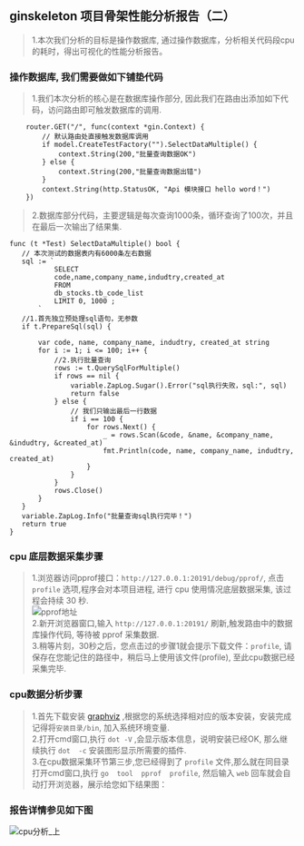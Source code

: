 ##    ginskeleton 项目骨架性能分析报告（二） 
> 1.本次我们分析的目标是操作数据库, 通过操作数据库，分析相关代码段cpu的耗时，得出可视化的性能分析报告。   


###  操作数据库, 我们需要做如下铺垫代码  
>   1.我们本次分析的核心是在数据库操作部分, 因此我们在路由出添加如下代码，访问路由即可触发数据库的调用.  
```code 
	router.GET("/", func(context *gin.Context) {
        // 默认路由处直接触发数据库调用
		if model.CreateTestFactory("").SelectDataMultiple() {
			context.String(200,"批量查询数据OK")
		} else {
			context.String(200,"批量查询数据出错")
		}
		context.String(http.StatusOK, "Api 模块接口 hello word！")
	})
```   

>   2.数据库部分代码，主要逻辑是每次查询1000条，循环查询了100次，并且在最后一次输出了结果集.  
 ```code 
func (t *Test) SelectDataMultiple() bool {
    // 本次测试的数据表内有6000条左右数据 
	sql := `
			SELECT
			code,name,company_name,indudtry,created_at 
			FROM
			db_stocks.tb_code_list 
			LIMIT 0, 1000 ;
		`
	//1.首先独立预处理sql语句，无参数
	if t.PrepareSql(sql) {
	
		var code, name, company_name, indudtry, created_at string
		for i := 1; i <= 100; i++ {
			//2.执行批量查询
			rows := t.QuerySqlForMultiple()
			if rows == nil {
				variable.ZapLog.Sugar().Error("sql执行失败，sql:", sql)
				return false
			} else {
				// 我们只输出最后一行数据
				if i == 100 {
					for rows.Next() {
						_ = rows.Scan(&code, &name, &company_name, &indudtry, &created_at)
						fmt.Println(code, name, company_name, indudtry, created_at)
					}
				}
			}
			rows.Close()
		}
	}
	variable.ZapLog.Info("批量查询sql执行完毕！")
	return true
}
 ```  
###  cpu 底层数据采集步骤  
>   1.浏览器访问pprof接口：`http://127.0.0.1:20191/debug/pprof/`, 点击 `profile` 选项,程序会对本项目进程, 进行 cpu 使用情况底层数据采集, 该过程会持续 30 秒.     
![pprof地址](https://www.ginskeleton.com/images/pprof_menue.jpg)   
>   2.新开浏览器窗口,输入 `http://127.0.0.1:20191/` 刷新,触发路由中的数据库操作代码, 等待被 pprof 采集数据.      
>   3.稍等片刻，30秒之后，您点击过的步骤1就会提示下载文件：`profile`, 请保存在您能记住的路径中，稍后马上使用该文件(profile), 至此cpu数据已经采集完毕.         

###  cpu数据分析步骤   
>  1.首先下载安装 [graphviz](https://www.graphviz.org/download/) ,根据您的系统选择相对应的版本安装，安装完成记得将`安装目录/bin`, 加入系统环境变量.  
>  2.打开cmd窗口,执行 `dot -V` ,会显示版本信息，说明安装已经OK, 那么继续执行 `dot  -c` 安装图形显示所需要的插件.   
>  3.在cpu数据采集环节第三步,您已经得到了 `profile` 文件,那么就在同目录打开cmd窗口,执行 `go  tool  pprof  profile`, 然后输入 `web` 回车就会自动打开浏览器，展示给您如下结果图：     

###  报告详情参见如下图  
![cpu分析_上](https://www.ginskeleton.com/images/cpu_sql.png)  
